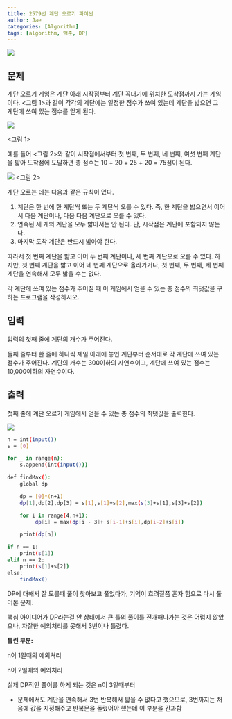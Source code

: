 ```yaml
---
title: 2579번 계단 오르기 파이썬
author: Jae
categories: [Algorithm]
tags: [algorithm, 백준, DP]
---
```


![](https://images.velog.io/images/a87380/post/e85ce794-c0f7-433c-87b2-80c3e856bc4d/image.png)

## 문제

계단 오르기 게임은 계단 아래 시작점부터 계단 꼭대기에 위치한 도착점까지 가는 게임이다. <그림 1>과 같이 각각의 계단에는 일정한 점수가 쓰여 있는데 계단을 밟으면 그 계단에 쓰여 있는 점수를 얻게 된다.

![](https://images.velog.io/images/a87380/post/99faff64-8d26-480e-8695-a9159ff40fbd/image.png)

<그림 1>

예를 들어 <그림 2>와 같이 시작점에서부터 첫 번째, 두 번째, 네 번째, 여섯 번째 계단을 밟아 도착점에 도달하면 총 점수는 10 + 20 + 25 + 20 = 75점이 된다.

![](https://images.velog.io/images/a87380/post/432fdb7c-155a-4877-9f40-563973f54647/image.png)
<그림 2>

계단 오르는 데는 다음과 같은 규칙이 있다.

1. 계단은 한 번에 한 계단씩 또는 두 계단씩 오를 수 있다. 즉, 한 계단을 밟으면서 이어서 다음 계단이나, 다음 다음 계단으로 오를 수 있다.
2. 연속된 세 개의 계단을 모두 밟아서는 안 된다. 단, 시작점은 계단에 포함되지 않는다.
3. 마지막 도착 계단은 반드시 밟아야 한다.

따라서 첫 번째 계단을 밟고 이어 두 번째 계단이나, 세 번째 계단으로 오를 수 있다. 하지만, 첫 번째 계단을 밟고 이어 네 번째 계단으로 올라가거나, 첫 번째, 두 번째, 세 번째 계단을 연속해서 모두 밟을 수는 없다.

각 계단에 쓰여 있는 점수가 주어질 때 이 게임에서 얻을 수 있는 총 점수의 최댓값을 구하는 프로그램을 작성하시오.

## 입력

입력의 첫째 줄에 계단의 개수가 주어진다.

둘째 줄부터 한 줄에 하나씩 제일 아래에 놓인 계단부터 순서대로 각 계단에 쓰여 있는 점수가 주어진다. 계단의 개수는 300이하의 자연수이고, 계단에 쓰여 있는 점수는 10,000이하의 자연수이다.

## 출력

첫째 줄에 계단 오르기 게임에서 얻을 수 있는 총 점수의 최댓값을 출력한다.

![](https://images.velog.io/images/a87380/post/c4bcaa9c-dfbd-4f38-a962-4cdda6a3ab5c/image.png)

```bash
n = int(input())
s = [0]

for _ in range(n):
    s.append(int(input()))

def findMax():
    global dp

    dp = [0]*(n+1)
    dp[1],dp[2],dp[3] = s[1],s[1]+s[2],max(s[3]+s[1],s[3]+s[2])

    for i in range(4,n+1):
         dp[i] = max(dp[i - 3]+ s[i-1]+s[i],dp[i-2]+s[i])

    print(dp[n])

if n == 1:
    print(s[1])
elif n == 2:
    print(s[1]+s[2])
else:
    findMax()
```

DP에 대해서 잘 모를때 풀이 찾아보고 풀었다가, 기억이 흐려질쯤 혼자 힘으로 다시 풀어본 문제.

핵심 아이디어가 DP라는걸 안 상태에서 큰 틀의 풀이를 전개해나가는 것은 어렵지 않았으나, 자잘한 예외처리를 못해서 3번이나 틀렸다.

**틀린 부분:**

n이 1일때의 예외처리

n이 2일때의 예외처리

실제 DP적인 풀이를 하게 되는 것은 n이 3일때부터

- 문제에서도 계단을 연속해서 3번 반복해서 밟을 수 없다고 했으므로, 3번까지는 처음에 값을 지정해주고 반복문을 돌렸어야 했는데 이 부분을 간과함
